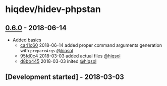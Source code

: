 # hiqdev/hidev-phpstan

## [0.6.0] - 2018-06-14

- Added basics
    - [ca41c60] 2018-06-14 added proper command arguments generation with `prepareArgs` [@hiqsol]
    - [95fd0c4] 2018-03-03 added actual files [@hiqsol]
    - [d8bb445] 2018-03-03 inited [@hiqsol]

## [Development started] - 2018-03-03

[@hiqsol]: https://github.com/hiqsol
[sol@hiqdev.com]: https://github.com/hiqsol
[@SilverFire]: https://github.com/SilverFire
[d.naumenko.a@gmail.com]: https://github.com/SilverFire
[@tafid]: https://github.com/tafid
[andreyklochok@gmail.com]: https://github.com/tafid
[@BladeRoot]: https://github.com/BladeRoot
[bladeroot@gmail.com]: https://github.com/BladeRoot
[ca41c60]: https://github.com/hiqdev/hidev-phpstan/commit/ca41c60
[95fd0c4]: https://github.com/hiqdev/hidev-phpstan/commit/95fd0c4
[d8bb445]: https://github.com/hiqdev/hidev-phpstan/commit/d8bb445
[Under development]: https://github.com/hiqdev/hidev-phpstan/releases
[0.6.0]: https://github.com/hiqdev/hidev-phpstan/releases/tag/0.6.0
